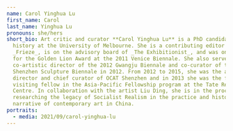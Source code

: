 ```yaml
---
name: Carol Yinghua Lu
first_name: Carol
last_name: Yinghua Lu
pronouns: she/hers
short_bio: Art critic and curator **Carol Yinghua Lu** is a PhD candidate in art
  history at the University of Melbourne. She is a contributing editor at
  _Frieze_, is on the advisory board of _The Exhibitionist_, and was on the jury
  for the Golden Lion Award at the 2011 Venice Biennale. She also served as
  co-artistic director of the 2012 Gwangju Biennale and co-curator of the 7th
  Shenzhen Sculpture Biennale in 2012. From 2012 to 2015, she was the artistic
  director and chief curator of OCAT Shenzhen and in 2013 she was the first
  visiting fellow in the Asia-Pacific Fellowship program at the Tate Research
  Centre. In collaboration with the artist Liu Ding, she is in the process of
  researching the legacy of Socialist Realism in the practice and historical
  narrative of contemporary art in China.
portraits:
  - media: 2021/09/carol-yinghua-lu
---
```

